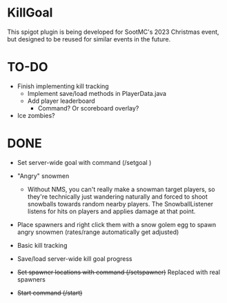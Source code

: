 # KillGoal

This spigot plugin is being developed for SootMC's 2023 Christmas event, but designed to be reused for similar events in the future.

# TO-DO
- Finish implementing kill tracking
  - Implement save/load methods in PlayerData.java
  - Add player leaderboard
    - Command? Or scoreboard overlay?
- Ice zombies?

# DONE
- Set server-wide goal with command (/setgoal <number>)
- "Angry" snowmen
  - Without NMS, you can't really make a snowman target players, so they're technically just wandering naturally and forced to shoot snowballs towards random nearby players. The SnowballListener listens for hits on players and applies damage at that point.
- Place spawners and right click them with a snow golem egg to spawn angry snowmen (rates/range automatically get adjusted)
- Basic kill tracking
- Save/load server-wide kill goal progress

- ~~Set spawner locations with command (/setspawner)~~ Replaced with real spawners
- ~~Start command (/start)~~
